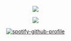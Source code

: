<div id="header" align="center">

![](https://64.media.tumblr.com/3570c74b11de1ac75354753fd45ea44d/46cfbf61cde8707e-59/s1280x1920/6858363fdc926a68e60d82289cc665334f2b859e.jpg)

![](https://64.media.tumblr.com/58397e7953f54be624589990aabc5047/674a80e82e760197-8f/s540x810/15953ae8429ee21e2cbcd1cde85143cddbb5b121.gifv)

[![spotify-github-profile](https://spotify-github-profile.kittinanx.com/api/view?uid=31vqck2xnl327xecntooe7ptxtrq&cover_image=true&theme=natemoo-re&show_offline=false&background_color=121212&interchange=true&bar_color=ff0000&bar_color_cover=false)](https://spotify-github-profile.kittinanx.com/api/view?uid=31vqck2xnl327xecntooe7ptxtrq&redirect=true)



